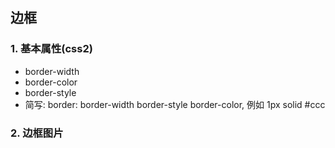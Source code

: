 ## 边框

### 1. 基本属性(css2)

- border-width
- border-color
- border-style
- 简写: border: border-width border-style border-color, 例如 1px solid #ccc


### 2. 边框图片